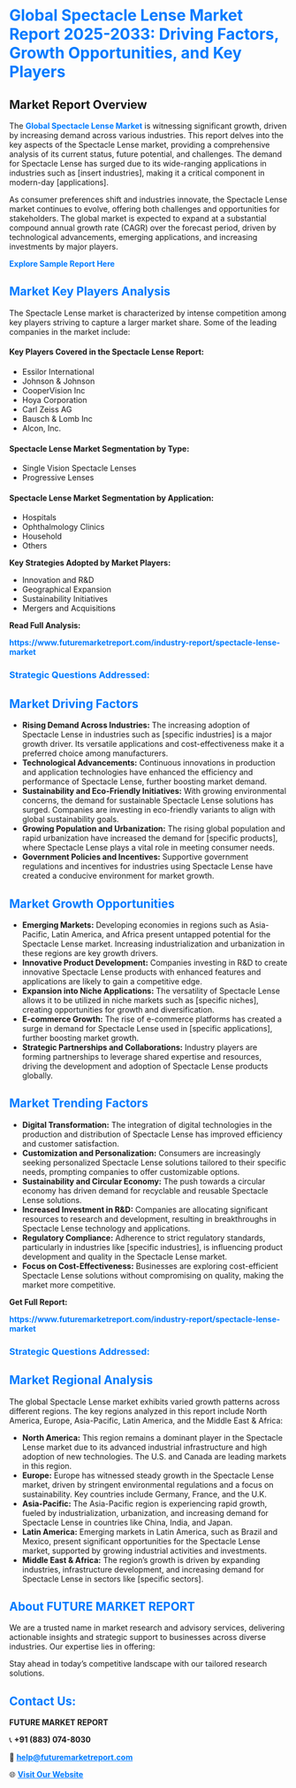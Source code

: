<h1 style="color: #007BFF;">Global Spectacle Lense Market Report 2025-2033: Driving Factors, Growth Opportunities, and Key Players</h1>

<section id="overview">
<h2>Market Report Overview</h2>
<p>The <a href="https://www.futuremarketreport.com/industry-report/spectacle-lense-market" style="color: #007BFF; text-decoration: none;"><strong>Global Spectacle Lense Market</strong></a> is witnessing significant growth, driven by increasing demand across various industries. This report delves into the key aspects of the Spectacle Lense market, providing a comprehensive analysis of its current status, future potential, and challenges. The demand for Spectacle Lense has surged due to its wide-ranging applications in industries such as [insert industries], making it a critical component in modern-day [applications].</p>
<p>As consumer preferences shift and industries innovate, the Spectacle Lense market continues to evolve, offering both challenges and opportunities for stakeholders. The global market is expected to expand at a substantial compound annual growth rate (CAGR) over the forecast period, driven by technological advancements, emerging applications, and increasing investments by major players.</p>
</section>

<section id="overview">
<p><a href="https://www.futuremarketreport.com/request-sample/reportId=92962" style="color: #007BFF; text-decoration: none;"><strong>Explore Sample Report Here</strong></a></p>
</section>

<section id="key-players">
<h2 style="color: #007BFF;">Market Key Players Analysis</h2>
<p>The Spectacle Lense market is characterized by intense competition among key players striving to capture a larger market share. Some of the leading companies in the market include:</p>
<h4>Key Players Covered in the Spectacle Lense Report:</h4>
<ul><li>Essilor International</li><li>Johnson &amp; Johnson</li><li>CooperVision Inc</li><li>Hoya Corporation</li><li>Carl Zeiss AG</li><li>Bausch &amp; Lomb Inc</li><li>Alcon, Inc.</li></ul>
<h4>Spectacle Lense Market Segmentation by Type:</h4>
<ul><li>Single Vision Spectacle Lenses</li><li>Progressive Lenses</li></ul>

<h4>Spectacle Lense Market Segmentation by Application:</h4>
<ul><li>Hospitals</li><li>Ophthalmology Clinics</li><li>Household</li><li>Others</li></ul>
<p><strong>Key Strategies Adopted by Market Players:</strong></p>
<ul>
<li>Innovation and R&D</li>
<li>Geographical Expansion</li>
<li>Sustainability Initiatives</li>
<li>Mergers and Acquisitions</li>
</ul>
</section>

<section>
<p><strong>Read Full Analysis: </strong></p><a href="https://www.futuremarketreport.com/industry-report/spectacle-lense-market" style="color: #007BFF; text-decoration: none;"><strong>https://www.futuremarketreport.com/industry-report/spectacle-lense-market</strong></a>
<h3 style="color: #007BFF;">Strategic Questions Addressed:</h3>
</section>

<section id="driving-factors">
<h2 style="color: #007BFF;">Market Driving Factors</h2>
<ul>
<li><strong>Rising Demand Across Industries:</strong> The increasing adoption of Spectacle Lense in industries such as [specific industries] is a major growth driver. Its versatile applications and cost-effectiveness make it a preferred choice among manufacturers.</li>
<li><strong>Technological Advancements:</strong> Continuous innovations in production and application technologies have enhanced the efficiency and performance of Spectacle Lense, further boosting market demand.</li>
<li><strong>Sustainability and Eco-Friendly Initiatives:</strong> With growing environmental concerns, the demand for sustainable Spectacle Lense solutions has surged. Companies are investing in eco-friendly variants to align with global sustainability goals.</li>
<li><strong>Growing Population and Urbanization:</strong> The rising global population and rapid urbanization have increased the demand for [specific products], where Spectacle Lense plays a vital role in meeting consumer needs.</li>
<li><strong>Government Policies and Incentives:</strong> Supportive government regulations and incentives for industries using Spectacle Lense have created a conducive environment for market growth.</li>
</ul>
</section>

<section id="growth-opportunities">
<h2 style="color: #007BFF;">Market Growth Opportunities</h2>
<ul>
<li><strong>Emerging Markets:</strong> Developing economies in regions such as Asia-Pacific, Latin America, and Africa present untapped potential for the Spectacle Lense market. Increasing industrialization and urbanization in these regions are key growth drivers.</li>
<li><strong>Innovative Product Development:</strong> Companies investing in R&D to create innovative Spectacle Lense products with enhanced features and applications are likely to gain a competitive edge.</li>
<li><strong>Expansion into Niche Applications:</strong> The versatility of Spectacle Lense allows it to be utilized in niche markets such as [specific niches], creating opportunities for growth and diversification.</li>
<li><strong>E-commerce Growth:</strong> The rise of e-commerce platforms has created a surge in demand for Spectacle Lense used in [specific applications], further boosting market growth.</li>
<li><strong>Strategic Partnerships and Collaborations:</strong> Industry players are forming partnerships to leverage shared expertise and resources, driving the development and adoption of Spectacle Lense products globally.</li>
</ul>
</section>

<section id="trending-factors">
<h2 style="color: #007BFF;">Market Trending Factors</h2>
<ul>
<li><strong>Digital Transformation:</strong> The integration of digital technologies in the production and distribution of Spectacle Lense has improved efficiency and customer satisfaction.</li>
<li><strong>Customization and Personalization:</strong> Consumers are increasingly seeking personalized Spectacle Lense solutions tailored to their specific needs, prompting companies to offer customizable options.</li>
<li><strong>Sustainability and Circular Economy:</strong> The push towards a circular economy has driven demand for recyclable and reusable Spectacle Lense solutions.</li>
<li><strong>Increased Investment in R&D:</strong> Companies are allocating significant resources to research and development, resulting in breakthroughs in Spectacle Lense technology and applications.</li>
<li><strong>Regulatory Compliance:</strong> Adherence to strict regulatory standards, particularly in industries like [specific industries], is influencing product development and quality in the Spectacle Lense market.</li>
<li><strong>Focus on Cost-Effectiveness:</strong> Businesses are exploring cost-efficient Spectacle Lense solutions without compromising on quality, making the market more competitive.</li>
</ul>
</section>

<section>
<p><strong>Get Full Report: </strong></p><a href="https://www.futuremarketreport.com/industry-report/spectacle-lense-market" style="color: #007BFF; text-decoration: none;"><strong>https://www.futuremarketreport.com/industry-report/spectacle-lense-market</strong></a>
<h3 style="color: #007BFF;">Strategic Questions Addressed:</h3>
</section>


<section id="regional-analysis">
<h2 style="color: #007BFF;">Market Regional Analysis</h2>
<p>The global Spectacle Lense market exhibits varied growth patterns across different regions. The key regions analyzed in this report include North America, Europe, Asia-Pacific, Latin America, and the Middle East & Africa:</p>
<ul>
<li><strong>North America:</strong> This region remains a dominant player in the Spectacle Lense market due to its advanced industrial infrastructure and high adoption of new technologies. The U.S. and Canada are leading markets in this region.</li>
<li><strong>Europe:</strong> Europe has witnessed steady growth in the Spectacle Lense market, driven by stringent environmental regulations and a focus on sustainability. Key countries include Germany, France, and the U.K.</li>
<li><strong>Asia-Pacific:</strong> The Asia-Pacific region is experiencing rapid growth, fueled by industrialization, urbanization, and increasing demand for Spectacle Lense in countries like China, India, and Japan.</li>
<li><strong>Latin America:</strong> Emerging markets in Latin America, such as Brazil and Mexico, present significant opportunities for the Spectacle Lense market, supported by growing industrial activities and investments.</li>
<li><strong>Middle East & Africa:</strong> The region’s growth is driven by expanding industries, infrastructure development, and increasing demand for Spectacle Lense in sectors like [specific sectors].</li>
</ul>
</section>

<footer>
<h2 style="color: #007BFF;">About FUTURE MARKET REPORT</h2>
<p>We are a trusted name in market research and advisory services, delivering actionable insights and strategic support to businesses across diverse industries. Our expertise lies in offering:</p>

<p>Stay ahead in today’s competitive landscape with our tailored research solutions.</p>

<h2 style="color: #007BFF;">Contact Us:</h2>
<p><strong>FUTURE MARKET REPORT</strong></p>
<p>📞 <strong>+91 (883) 074-8030</strong></p>
<p>📧 <strong><a href="mailto:help@futuremarketreport.com" style="color: #007BFF;">help@futuremarketreport.com</a></strong></p>
<p>🌐 <strong><a href="https://www.futuremarketreport.com/" style="color: #007BFF;">Visit Our Website</a></strong></p>
</footer>